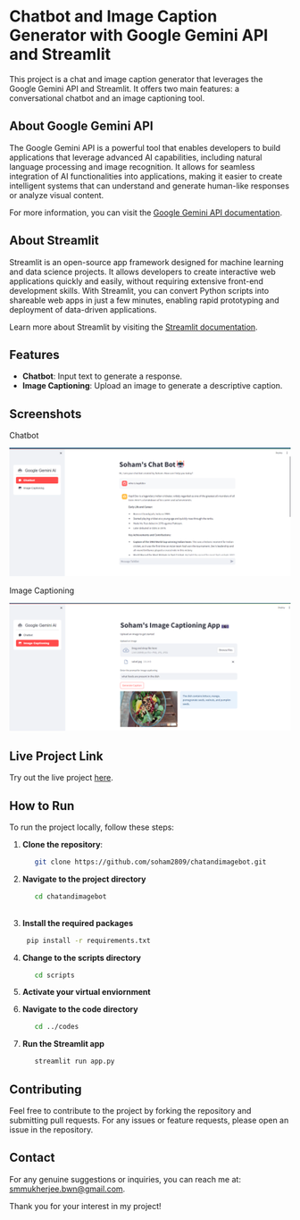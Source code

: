 
# Chatbot and Image Caption Generator with Google Gemini API and Streamlit 

This project is a chat and image caption generator that leverages the Google Gemini API and Streamlit. It offers two main features: a conversational chatbot and an image captioning tool.


## About Google Gemini API

The Google Gemini API is a powerful tool that enables developers to build applications that leverage advanced AI capabilities, including natural language processing and image recognition. It allows for seamless integration of AI functionalities into applications, making it easier to create intelligent systems that can understand and generate human-like responses or analyze visual content.

For more information, you can visit the [Google Gemini API documentation](https://developers.google.com/gemini).

## About Streamlit

Streamlit is an open-source app framework designed for machine learning and data science projects. It allows developers to create interactive web applications quickly and easily, without requiring extensive front-end development skills. With Streamlit, you can convert Python scripts into shareable web apps in just a few minutes, enabling rapid prototyping and deployment of data-driven applications.

Learn more about Streamlit by visiting the [Streamlit documentation](https://docs.streamlit.io/).

## Features

- **Chatbot**: Input text to generate a response.
- **Image Captioning**: Upload an image to generate a descriptive caption.

## Screenshots
Chatbot 

![App Screenshot](https://github.com/soham2809/chatandimagebot/blob/main/text_example%201.png?raw=true)

Image Captioning


![App Screenshot](https://raw.githubusercontent.com/soham2809/chatandimagebot/f229a7414ba5edb2be54e8fc1e6efd86ca40314b/image_example1.png)
## Live Project Link

Try out the live project [here](https://sohamchatandimagebot.streamlit.app/).

## How to Run

To run the project locally, follow these steps:

1. **Clone the repository**:
   ```bash
      git clone https://github.com/soham2809/chatandimagebot.git
      ```
2. **Navigate to the project directory**
    ```bash
       cd chatandimagebot
      
3.  **Install the required packages**
     ```bash
      pip install -r requirements.txt

4. **Change to the scripts directory**
    ```bash
       cd scripts 
5. **Activate your virtual enviornment**


6. **Navigate to the code directory**
     ```bash
        cd ../codes 
7. **Run the Streamlit app**
    ```bash
       streamlit run app.py 

## Contributing 
Feel free to contribute to the project by forking the repository and submitting pull requests. For any issues or feature requests, please open an issue in the repository.

## Contact 

For any genuine suggestions or inquiries, you can reach me at: smmukherjee.bwn@gmail.com.

Thank you for your interest in my project!












